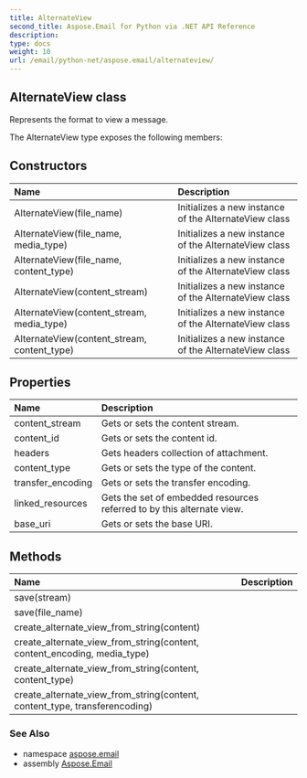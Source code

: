 ```yaml
---
title: AlternateView
second_title: Aspose.Email for Python via .NET API Reference
description: 
type: docs
weight: 10
url: /email/python-net/aspose.email/alternateview/
---
```


## AlternateView class

Represents the format to view a message.

The AlternateView type exposes the following members:
## Constructors
| Name | Description |
| :- | :- |
|AlternateView(file_name)|Initializes a new instance of the AlternateView class|
|AlternateView(file_name, media_type)|Initializes a new instance of the AlternateView class|
|AlternateView(file_name, content_type)|Initializes a new instance of the AlternateView class|
|AlternateView(content_stream)|Initializes a new instance of the AlternateView class|
|AlternateView(content_stream, media_type)|Initializes a new instance of the AlternateView class|
|AlternateView(content_stream, content_type)|Initializes a new instance of the AlternateView class|
## Properties
| Name | Description |
| :- | :- |
|content_stream|Gets or sets the content stream.|
|content_id|Gets or sets the content id.|
|headers|Gets headers collection of attachment.|
|content_type|Gets or sets the type of the content.|
|transfer_encoding|Gets or sets the transfer encoding.|
|linked_resources|Gets the set of embedded resources referred to by this alternate view.|
|base_uri|Gets or sets the base URI.|
## Methods
| Name | Description |
| :- | :- |
|save(stream)|  |
|save(file_name)|  |
|create_alternate_view_from_string(content)|  |
|create_alternate_view_from_string(content, content_encoding, media_type)|  |
|create_alternate_view_from_string(content, content_type)|  |
|create_alternate_view_from_string(content, content_type, transferencoding)|  |

### See Also

* namespace [aspose.email](/email/python-net/aspose.email/)
* assembly [Aspose.Email](/slides/python-net/)

